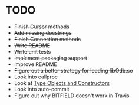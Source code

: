 # TODO
* ~~Finish Cursor methods~~
* ~~Add missing docstrings~~
* ~~Finish Connection methods~~
* ~~Write README~~
* ~~Write unit tests~~
* ~~Implement packaging support~~
* Improve README
* ~~Figure out a better strategy for loading libOdb.so~~
* Look into callproc
* Look at [Type Objects and Constructors](https://www.python.org/dev/peps/pep-0249/#type-objects-and-constructors)
* Look into auto-commit
* Figure out why BITFIELD doesn't work in Travis

